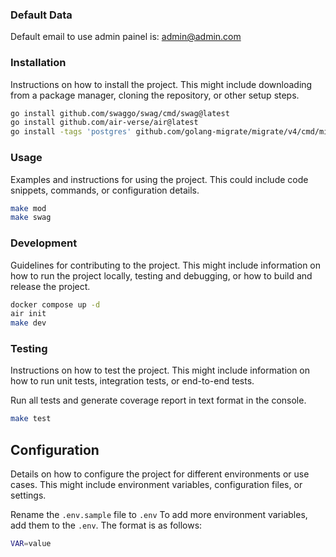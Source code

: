 ### Default Data
Default email to use admin painel is: admin@admin.com

### Installation

Instructions on how to install the project. This might include downloading from a package manager, cloning the repository, or other setup steps.

```bash
go install github.com/swaggo/swag/cmd/swag@latest
go install github.com/air-verse/air@latest
go install -tags 'postgres' github.com/golang-migrate/migrate/v4/cmd/migrate@latest
```

### Usage

Examples and instructions for using the project. This could include code snippets, commands, or configuration details.

```bash
make mod
make swag
```

### Development

Guidelines for contributing to the project. This might include information on how to run the project locally, testing and debugging, or how to build and release the project.

```bash
docker compose up -d
air init
make dev
```

### Testing

Instructions on how to test the project. This might include information on how to run unit tests, integration tests, or end-to-end tests.

Run all tests and generate coverage report in text format in the console.

```bash
make test
```

## Configuration

Details on how to configure the project for different environments or use cases. This might include environment variables, configuration files, or settings.

Rename the `.env.sample` file to `.env`
To add more environment variables, add them to the `.env`. The format is as follows:

```bash
VAR=value
```


